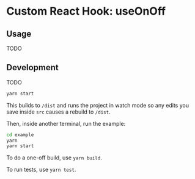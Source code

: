 # Custom React Hook: useOnOff

## Usage

TODO

## Development

TODO

```bash
yarn start
```

This builds to `/dist` and runs the project in watch mode so any edits you save
inside `src` causes a rebuild to `/dist`.

Then, inside another terminal, run the example:

```bash
cd example
yarn
yarn start
```

To do a one-off build, use `yarn build`.

To run tests, use `yarn test`.
